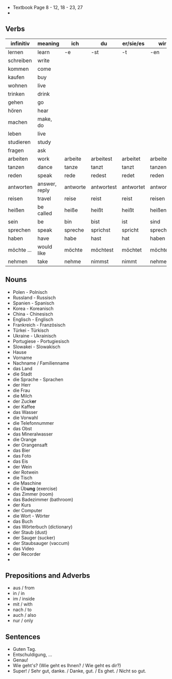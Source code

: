 
- Textbook Page 8 - 12, 18 - 23, 27
- 

## Verbs

| infinitiv | meaning | ich | du | er/sie/es | wir | ihr | sie/Sie |
| --------- | ------- | --- | -- | --------- | --- | --- | ------- |
| lernen | learn | -e | -st | -t | -en | -t | -en
| schreiben | write
| kommen | come
| kaufen | buy
| wohnen | live
| trinken | drink
| gehen | go
| hören | hear
| machen | make, do
| leben | live
| studieren | study
| fragen | ask
| arbeiten | work | arbeite | arbeitest | arbeitet | arbeiten | arbeitet | arbeiten
| tanzen | dance | tanze | tanzt | tanzt | tanzen | tanzt | tanzen
| reden | speak | rede | redest | redet | reden | redet | reden
| antworten | answer, reply | antworte | antwortest | antwortet | antworten | antwortet | antworten
| reisen | travel | reise | reist | reist | reisen | reist | reisen
| heißen | be called | heiße | heißt | heißt | heißen | heißt | heißen
| sein | be | bin | bist | ist | sind | seid | sind
| sprechen | speak | spreche | sprichst | spricht | sprechen | sprecht | sprechen
| haben | have | habe | hast | hat | haben | habt | haben
| möchte ... | would like | möchte | möchtest | möchtet | möchten | möchtet | möchten
| nehmen | take | nehme | nimmst | nimmt | nehmen | nehmt | nehmen

## Nouns

- Polen - Polnisch
- Russland - Russisch
- Spanien - Spanisch
- Korea - Koreanisch
- China - Chinesisch
- Englisch - Englisch
- Frankreich - Französisch
- Türkei - Türkisch
- Ukraine - Ukrainisch
- Portugiese - Portugiesisch
- Slowakei - Slowakisch
- Hause
- Vorname
- Nachname / Familienname
- das Land
- die Stadt
- die Sprache - Sprachen
- der Herr
- die Frau
- die Milch
- der Zuck**er**
- der Kaffee
- das Wasser
- die Vorwahl
- die Telefonnummer
- das Obst
- das Mineralwasser
- die Orange
- der Orangensaft
- das Bier
- das Foto 
- das Eis
- der Wein
- der Rotwein
- die Tisch
- die Maschine
- die Üb**ung** (exercise)
- das Zimmer (room)
- das Badezimmer (bathroom)
- der Kurs
- der Computer
- die Wort - Wörter
- das Buch
- das Wörterbuch (dictionary)
- der Staub (dust)
- der Sauger (sucker)
- der Staubsauger (vaccum)
- das Video
- der Recorder
- $%what does that mean$

## Prepositions and Adverbs

- aus / from
- in / in
- im / inside
- mit / with
- nach / to
- auch / also
- nur / only

## Sentences

- Guten Tag.
- Entschuldigung, ...
- Genau!
- Wie geht's? (Wie geht es Ihnen? / Wie geht es dir?)
- Super! / Sehr gut, danke. / Danke, gut. / Es ghet. / Nicht so gut.
